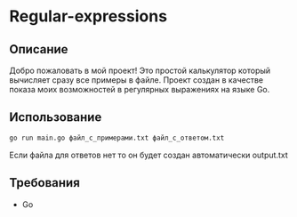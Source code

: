 # Regular-expressions

## Описание
Добро пожаловать в мой проект! Это простой калькулятор который вычисляет сразу все примеры в файле. Проект создан в качестве показа моих возможностей в регулярных выражениях на языке Go.

## Использование 
```bash
go run main.go файл_с_примерами.txt файл_с_ответом.txt
```
Если файла для ответов нет то он будет создан автоматически output.txt 

## Требования
- Go
